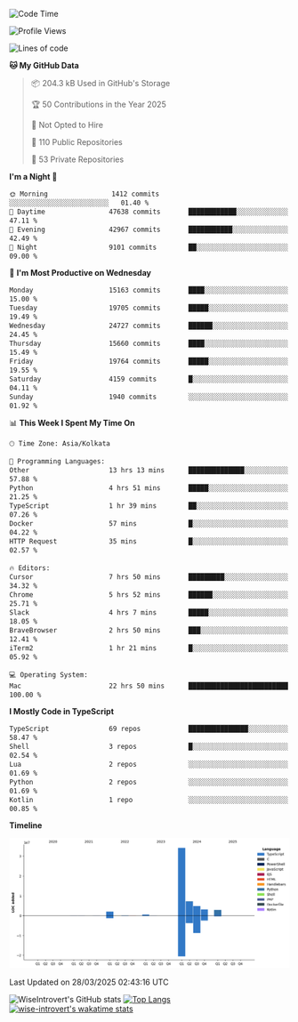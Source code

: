 <!--START_SECTION:waka-->
![Code Time](http://img.shields.io/badge/Code%20Time-2%2C301%20hrs%206%20mins-blue)

![Profile Views](http://img.shields.io/badge/Profile%20Views-0-blue)

![Lines of code](https://img.shields.io/badge/From%20Hello%20World%20I%27ve%20Written-55.3%20million%20lines%20of%20code-blue)

**🐱 My GitHub Data** 

> 📦 204.3 kB Used in GitHub's Storage 
 > 
> 🏆 50 Contributions in the Year 2025
 > 
> 🚫 Not Opted to Hire
 > 
> 📜 110 Public Repositories 
 > 
> 🔑 53 Private Repositories 
 > 
**I'm a Night 🦉** 

```text
🌞 Morning                1412 commits        ░░░░░░░░░░░░░░░░░░░░░░░░░   01.40 % 
🌆 Daytime                47638 commits       ████████████░░░░░░░░░░░░░   47.11 % 
🌃 Evening                42967 commits       ███████████░░░░░░░░░░░░░░   42.49 % 
🌙 Night                  9101 commits        ██░░░░░░░░░░░░░░░░░░░░░░░   09.00 % 
```
📅 **I'm Most Productive on Wednesday** 

```text
Monday                   15163 commits       ████░░░░░░░░░░░░░░░░░░░░░   15.00 % 
Tuesday                  19705 commits       █████░░░░░░░░░░░░░░░░░░░░   19.49 % 
Wednesday                24727 commits       ██████░░░░░░░░░░░░░░░░░░░   24.45 % 
Thursday                 15660 commits       ████░░░░░░░░░░░░░░░░░░░░░   15.49 % 
Friday                   19764 commits       █████░░░░░░░░░░░░░░░░░░░░   19.55 % 
Saturday                 4159 commits        █░░░░░░░░░░░░░░░░░░░░░░░░   04.11 % 
Sunday                   1940 commits        ░░░░░░░░░░░░░░░░░░░░░░░░░   01.92 % 
```


📊 **This Week I Spent My Time On** 

```text
🕑︎ Time Zone: Asia/Kolkata

💬 Programming Languages: 
Other                    13 hrs 13 mins      ██████████████░░░░░░░░░░░   57.88 % 
Python                   4 hrs 51 mins       █████░░░░░░░░░░░░░░░░░░░░   21.25 % 
TypeScript               1 hr 39 mins        ██░░░░░░░░░░░░░░░░░░░░░░░   07.26 % 
Docker                   57 mins             █░░░░░░░░░░░░░░░░░░░░░░░░   04.22 % 
HTTP Request             35 mins             █░░░░░░░░░░░░░░░░░░░░░░░░   02.57 % 

🔥 Editors: 
Cursor                   7 hrs 50 mins       █████████░░░░░░░░░░░░░░░░   34.32 % 
Chrome                   5 hrs 52 mins       ██████░░░░░░░░░░░░░░░░░░░   25.71 % 
Slack                    4 hrs 7 mins        █████░░░░░░░░░░░░░░░░░░░░   18.05 % 
BraveBrowser             2 hrs 50 mins       ███░░░░░░░░░░░░░░░░░░░░░░   12.41 % 
iTerm2                   1 hr 21 mins        █░░░░░░░░░░░░░░░░░░░░░░░░   05.92 % 

💻 Operating System: 
Mac                      22 hrs 50 mins      █████████████████████████   100.00 % 
```

**I Mostly Code in TypeScript** 

```text
TypeScript               69 repos            ███████████████░░░░░░░░░░   58.47 % 
Shell                    3 repos             █░░░░░░░░░░░░░░░░░░░░░░░░   02.54 % 
Lua                      2 repos             ░░░░░░░░░░░░░░░░░░░░░░░░░   01.69 % 
Python                   2 repos             ░░░░░░░░░░░░░░░░░░░░░░░░░   01.69 % 
Kotlin                   1 repo              ░░░░░░░░░░░░░░░░░░░░░░░░░   00.85 % 
```



**Timeline**

![Lines of Code chart](https://raw.githubusercontent.com/wise-introvert/wise-introvert/master/assets/bar_graph.png)


 Last Updated on 28/03/2025 02:43:16 UTC
<!--END_SECTION:waka-->

![WiseIntrovert's GitHub stats](https://github-readme-stats.vercel.app/api?username=wise-introvert&count_private=true&show_icons=true)
[![Top Langs](https://github-readme-stats.vercel.app/api/top-langs/?username=wise-introvert&langs_count=10)](https://github.com/anuraghazra/github-readme-stats)
[![wise-introvert's wakatime stats](https://github-readme-stats.vercel.app/api/wakatime?username=wiseintrovert)](https://github.com/anuraghazra/github-readme-stats)
